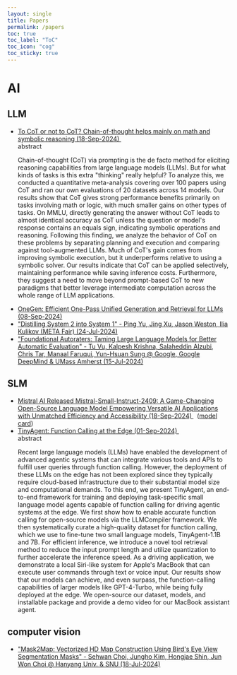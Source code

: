 ```yaml
---
layout: single
title: Papers
permalink: /papers
toc: true
toc_label: "ToC"
toc_icon: "cog"
toc_sticky: true
---
```


<head>
	<link rel="stylesheet" href="/resource/styles.css">
</head>

<h1 id="ai">AI</h1>

<h2 id="llm">LLM</h2>

<ul>
<li>
	<a href="https://arxiv.org/abs/2409.12183">
		To CoT or not to CoT? Chain-of-thought helps mainly on math and symbolic reasoning
		(18-Sep-2024)
	</a>
	&nbsp;
	<div class="foldable-toggle">abstract</div>
	<div class="foldable-content">
		<p>
		Chain-of-thought (CoT) via prompting is the de facto method for eliciting reasoning capabilities from large language models (LLMs). But for what kinds of tasks is this extra "thinking" really helpful? To analyze this, we conducted a quantitative meta-analysis covering over 100 papers using CoT and ran our own evaluations of 20 datasets across 14 models. Our results show that CoT gives strong performance benefits primarily on tasks involving math or logic, with much smaller gains on other types of tasks. On MMLU, directly generating the answer without CoT leads to almost identical accuracy as CoT unless the question or model's response contains an equals sign, indicating symbolic operations and reasoning. Following this finding, we analyze the behavior of CoT on these problems by separating planning and execution and comparing against tool-augmented LLMs. Much of CoT's gain comes from improving symbolic execution, but it underperforms relative to using a symbolic solver. Our results indicate that CoT can be applied selectively, maintaining performance while saving inference costs. Furthermore, they suggest a need to move beyond prompt-based CoT to new paradigms that better leverage intermediate computation across the whole range of LLM applications.
		</p>
	</div>
</li>
<li>
	<a href="https://arxiv.org/abs/2409.05152">
		OneGen: Efficient One-Pass Unified Generation and Retrieval for LLMs
		(08-Sep-2024)
	</a>
</li>
<li>
	<a href="https://arxiv.org/abs/2407.06023">
		"Distilling System 2 into System 1"
		- Ping Yu, Jing Xu, Jason Weston, Ilia Kulikov (META Fair)
		(24-Jul-2024)
	</a>
</li>
<li>
	<a href="https://arxiv.org/abs/2407.10817">
		"Foundational Autoraters: Taming Large Language Models for Better Automatic Evaluation"
		- Tu Vu, Kalpesh Krishna, Salaheddin Alzubi, Chris Tar, Manaal Faruqui, Yun-Hsuan Sung
		@ Google, Google DeepMind &amp; UMass Amherst
		(15-Jul-2024)
	</a></li>
</ul>

<h2 id="slm">SLM</h2>

<ul>
<li>
	<a href="https://www.marktechpost.com/2024/09/18/mistral-ai-released-mistral-small-instruct-2409-a-game-changing-open-source-language-model-empowering-versatile-ai-applications-with-unmatched-efficiency-and-accessibility/?amp">
		Mistral AI Released Mistral-Small-Instruct-2409: A Game-Changing Open-Source Language Model Empowering Versatile AI Applications with Unmatched Efficiency and Accessibility
		(18-Sep-2024)
	</a>
	&nbsp;
	(<a href="https://huggingface.co/mistralai/Mistral-Small-Instruct-2409">model card</a>)
</li>
<li>
	<a href="https://arxiv.org/abs/2409.00608">
		TinyAgent: Function Calling at the Edge
		(01-Sep-2024)
	</a>
	&nbsp;
	<div class="foldable-toggle">abstract</div>
	<div class="foldable-content">
		<p>Recent large language models (LLMs) have enabled the development of advanced agentic systems that can integrate various tools and APIs to fulfill user queries through function calling. However, the deployment of these LLMs on the edge has not been explored since they typically require cloud-based infrastructure due to their substantial model size and computational demands. To this end, we present TinyAgent, an end-to-end framework for training and deploying task-specific small language model agents capable of function calling for driving agentic systems at the edge. We first show how to enable accurate function calling for open-source models via the LLMCompiler framework. We then systematically curate a high-quality dataset for function calling, which we use to fine-tune two small language models, TinyAgent-1.1B and 7B. For efficient inference, we introduce a novel tool retrieval method to reduce the input prompt length and utilize quantization to further accelerate the inference speed. As a driving application, we demonstrate a local Siri-like system for Apple's MacBook that can execute user commands through text or voice input. Our results show that our models can achieve, and even surpass, the function-calling capabilities of larger models like GPT-4-Turbo, while being fully deployed at the edge. We open-source our dataset, models, and installable package and provide a demo video for our MacBook assistant agent.</p>
	</div>
</li>
</ul>

<h2 id="cv">computer vision</h2>

<ul>
<li>
	<a href="https://arxiv.org/abs/2407.13517">
		"Mask2Map: Vectorized HD Map Construction Using Bird's Eye View Segmentation Masks"
		-
		Sehwan Choi, Jungho Kim, Hongjae Shin, Jun Won Choi @ Hanyang Univ. & SNU
		(18-Jul-2024)
	</a>
</li>
</ul>

<script>
	document.addEventListener('DOMContentLoaded', function() {
		var toggles = document.querySelectorAll('.foldable-toggle');

		toggles.forEach(function(toggle) {
			toggle.addEventListener('click', function() {
				this.classList.toggle('active');
				var content = this.nextElementSibling;
				if (content.style.display === 'block') {
					content.style.display = 'none';
				} else {
					content.style.display = 'block';
				}
			});
		});
	});
</script>

